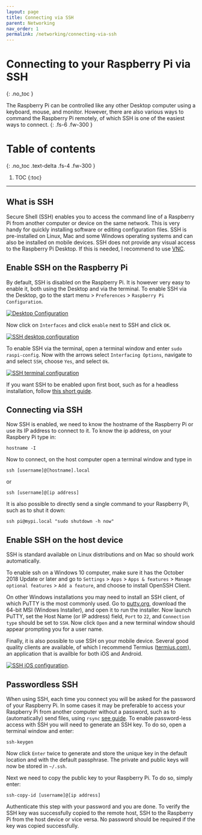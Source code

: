 ```yaml
---
layout: page
title: Connecting via SSH
parent: Networking
nav_order: 1
permalink: /networking/connecting-via-ssh
---
```


# Connecting to your Raspberry Pi via SSH
{: .no_toc }

The Raspberry Pi can be controlled like any other Desktop computer using a keyboard, mouse, and monitor. However, there are also various ways to command the Raspberry Pi remotely, of which SSH is one of the easiest ways to connect.
{: .fs-6 .fw-300 }

# Table of contents
{: .no_toc .text-delta .fs-4 .fw-300 }

1. TOC
{:toc}
---


## What is SSH
Secure Shell (SSH) enables you to access the command line of a Raspberry Pi from another computer or device on the same network. This is very handy for quickly installing software or editing configuration files. SSH is pre-installed on Linux, Mac and some Windows operating systems and can also be installed on mobile devices. SSH does not provide any visual access to the Raspberry Pi Desktop. If this is needed, I recommend to use [VNC](http://).

## Enable SSH on the Raspberry Pi
By default, SSH is disabled on the Raspberry Pi. It is however very easy to enable it, both using the Desktop and via the terminal. To enable SSH via the Desktop, go to the start menu > `Preferences` > `Raspberry Pi Configuration`.

[![Desktop Configuration](/assets/images/desktop-configuration.jpg?style=centerimgmed)](/assets/images/desktop-configuration.jpg)

Now click on `Interfaces` and click `enable` next to SSH and click `OK`.

[![SSH desktop configuration](/assets/images/desktop-ssh-configuration.jpg?style=centerimgmed)](/assets/images/desktop-ssh-configuration.jpg)

To enable SSH via the terminal, open a terminal window and enter `sudo raspi-config`. Now with the arrows select `Interfacing Options`, navigate to and select `SSH`, choose `Yes`, and select `Ok`.

[![SSH terminal configuration](/assets/images/terminal-ssh-configuration.jpg?style=centerimgmed)](/assets/images/terminal-ssh-configuration.jpg)

If you want SSH to be enabled upon first boot, such as for a headless installation, follow [this short guide]().

## Connecting via SSH
Now SSH is enabled, we need to know the hostname of the Raspberry Pi or use its IP address to connect to it. To know the ip address, on your Raspbery Pi type in:

```
hostname -I
```

Now to connect, on the host computer open a terminal window and type in

```
ssh [username]@[hostname].local
```
or

```
ssh [username]@[ip address]
```

It is also possible to directly send a single command to your Raspberry Pi, such as to shut it down:

```
ssh pi@mypi.local "sudo shutdown -h now"
```

## Enable SSH on the host device
SSH is standard available on Linux distributions and on Mac so should work automatically.

To enable ssh on a Windows 10 computer, make sure it has the October 2018 Update or later and go to `Settings` > `Apps` > `Apps & features` > `Manage optional features` > `Add a feature`, and choose to install OpenSSH Client.

On other Windows installations you may need to install an SSH client, of which PuTTY is the most commonly used. Go to [putty.org](https://www.putty.org), download the 64-bit MSI (Windows Installer), and open it to run the installer. Now launch PuTTY, set the Host Name (or IP address) field, `Port` to `22`, and `Connection type` should be set to `SSH`. Now click `Open` and a new terminal window should appear prompting you for a user name.

Finally, it is also possible to use SSH on your mobile device. Several good quality clients are available, of which I recommend Termius ([termius.com](https://www.termius.com)), an application that is availble for both iOS and Android.

[![SSH iOS configuration](/assets/images/iOS-ssh-configuration.jpeg?style=centerimgsmall)](/assets/images/iOS-ssh-configuration.jpeg).

## Passwordless SSH
When using SSH, each time you connect you will be asked for the password of your Raspberry Pi. In some cases it may be preferable to access your Raspberry Pi from another computer without a password, such as to (automatically) send files, using `rsync` [see guide](http://). To enable password-less access with SSH you will need to generate an SSH key. To do so, open a terminal window and enter:

```
ssh-keygen
```

Now click `Enter` twice to generate and store the unique key in the default location and with the default passphrase. The private and public keys will now be stored in `~/.ssh`.

Next we need to copy the public key to your Raspberry Pi. To do so, simply enter:

```
ssh-copy-id [username]@[ip address]
```

Authenticate this step with your password and you are done. To verify the SSH key was successfully copied to the remote host, SSH to the Raspberry Pi from the host device or vice versa. No password should be required if the key was copied successfully.
